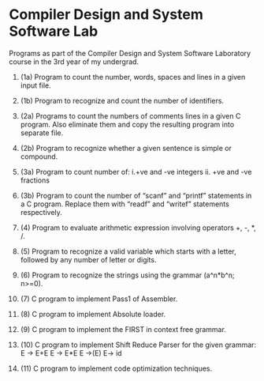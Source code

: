 # Compiler Design and System Software Lab
Programs as part of the Compiler Design and System Software Laboratory course in the 3rd year of my undergrad.

1. (1a) Program to count the number, words, spaces and lines in a given input file.

2. (1b) Program to recognize and count the number of identifiers.

3. (2a) Programs to count the numbers of comments lines in a given C program. Also 
eliminate them and copy the resulting program into separate file.

4. (2b) Program to recognize whether a given sentence is simple or compound.

5. (3a) Program to count number of:
i.+ve and -ve integers
ii. +ve and -ve fractions 

6. (3b) Program to count the number of “scanf” and “printf” statements in a C program. 
Replace them with “readf” and “writef” statements respectively.

7. (4) Program to evaluate arithmetic expression involving operators +, -, *, /.

8. (5) Program to recognize a valid variable which starts with a letter, followed by any 
number of letter or digits.

9. (6) Program to recognize the strings using the grammar (a^n*b^n; n>=0).

10. (7) C program to implement Pass1 of Assembler.

11. (8) C program to implement Absolute loader.

12. (9) C program to implement the FIRST in context free grammar.

13. (10) C program to implement Shift Reduce Parser for the given grammar:
E → E+E
E → E*E
E →(E)
E→ id

14. (11) C program to implement code optimization techniques.
